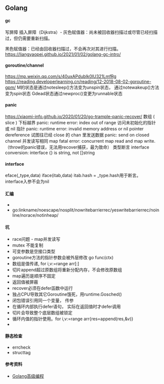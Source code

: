 ## Golang
#### gc
写屏障
插入屏障（Dijkstra）- 灰色赋值器：尚未被回收器扫描过或尽管已经扫描过，但仍需要重新扫描。

黑色赋值器：已经由回收器扫描过，不会再次对其进行扫描。
https://liangyaopei.github.io/2021/01/02/golang-gc-intro/


#### goroutine/channel
https://mp.weixin.qq.com/s/40uxAPdubIk0lU321LmfRg
https://reading.developerlearning.cn/reading/12-2018-08-02-goroutine-gpm/
    M的状态是通过notesleep()方法变为unspin状态， 通过notewakeup()方法变为spin状态
    Gdead状态通过newproc()变更为runnable状态

#### panic
https://xiaomi-info.github.io/2020/01/20/go-trample-panic-recover/
数组 ( slice ) 下标越界 panic: runtime error: index out of range
访问未初始化的指针或 nil 指针 panic: runtime error: invalid memory address or nil pointer dereference
试图往已经 close 的 chan 里发送数据 panic: send on closed channel
并发读写相同 map fatal error: concurrent map read and map write. （throw的panic错误，无法用recover捕获，最为致命）
类型断言 interface conversion: interface {} is string, not []string 


#### interface
eface(_type,data)
iface(itab,data)
    itab.hash = _type.hash用于断言。
interface入参不会为nil    

#### 汇编
* 
* go:linkname/noescape/nosplit/nowritebarrierrec/yeswritebarrierrec/noinline/norace/notinheap/

#### 坑
* race问题 - map并发读写
* mutex 不能复制
* 可变参数是空接口类型
* goroutine方法的指针参数会被外层修改 go func(ctx)
* 数组是值传递, for i,v:=range arr[:]
* 切片append超过原数组将重新分配内存，不会修改原数组
* map遍历是顺序不固定
* 返回值被屏蔽
* recover必须在defer函数中运行
* 独占CPU导致其它Goroutine饿死，用runtime.Gosched()
* 闭包错误引用同一个变量， 传参
* 在循环内部执行defer语句， 实际在返回值时才defer调用
* 切片会导致整个底层数组被锁定
* 循环内值的指针使用。for i,v:=range arr{res=append(res,&v)}
* 

#### 静态检查
* errcheck
* structtag
#### 参考资料
* [Golang高级编程](https://chai2010.cn/advanced-go-programming-book/appendix/appendix-a-trap.html)